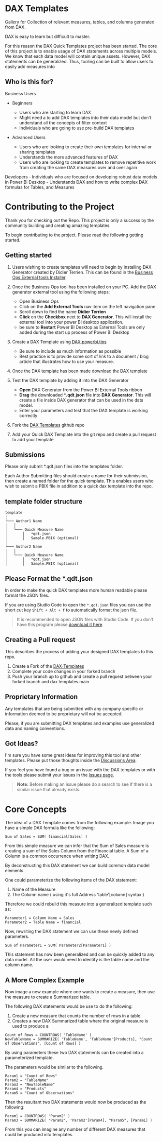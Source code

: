 # DAX Templates

Gallery for Collection of relevant measures, tables, and columns generated from DAX.

DAX is easy to learn but difficult to master.

For this reason the DAX Quick Templates project has been started. The core of this project is to enable usage of DAX statements across multiple models. We know that each data model will contain unique assets. However, DAX statements can be generalized. Thus, tooling can be built to allow users to easily add measures into 

## Who is this for?
Business Users 
- Beginners
    - Users who are starting to learn DAX
    - Might need a to add DAX templates into their data model but don't understand all the concepts of filter context
    - Individuals who are going to use pre-build DAX templates

- Advanced Users
    - Users who are looking to create their own templates for internal or sharing templates
    - Understands the more advanced features of DAX
    - Users who are looking to create templates to remove repetitive work from creating the same DAX measures over and over again

Developers
    - Individuals who are focused on developing robust data models in Power BI Desktop
    - Understands DAX and how to write complex DAX formulas for Tables, and Measures

# Contributing to the Project

Thank you for checking out the Repo.  This project is only a success by the community building and creating amazing templates. 

To begin contributing to the project. Please read the following getting started.

## Getting started
1. Users wishing to create templates will need to begin by installing DAX Generator created by Didier Terrien. This can be found in the [Business Ops External tools Installer](https://powerbi.tips/product/business-ops/).

1. Once the Business Ops tool has been installed on your PC. Add the DAX generator external tool using the following steps:
    - Open Business Ops
    - Click on the **Add External Tools** nav item on the left navigation pane
    - Scroll down to find the name **Didier Terrien**
    - **Click** on the **Checkbox** next to **DAX Generator**. This will install the external tool into your power BI desktop application.
    - be sure to **Restart** Power BI Desktop as External Tools are only added during the start up process of Power BI Desktop

1. Create a DAX Template using [DAX.powerbi.tips](https://dax.powerbi.tips/)
    - Be sure to include as much information as possible
    - Best practice is to provide some sort of link to a document / blog article that illustrates how to use your measure. 

1. Once the DAX template has been made download the DAX template

1. Test the DAX template by adding it into the DAX Generator
    - **Open** DAX Generator from the Power BI External Tools ribbon
    - **Drag** the downloaded ***.qdt.json** file into **DAX Generator**.  This will create a file inside DAX generator that can be used in the data model. 
    - Enter your parameters and test that the DAX template is working correctly

1. Fork the [DAX Templates](https://github.com/PowerBI-tips/DAX-Templates) github repo

1. Add your Quick DAX Template into the git repo and create a pull request to add your template

## Submissions

Please only submit *.qdt.json files into the templates folder. 

Each Author Submitting files should create a name for their submission, then create a named folder for the quick template. This enables users who wish to submit a PBIX file in addition to a quick dax template into the repo.

## template folder structure

```
template
│
└─── Author1 Name
│   │
│   └─── Quick Measure Name
│       │   *qdt.json
│       │   Sample.PBIX (optional)
│   
└─── Author2 Name
│   │
│   └─── Quick Measure Name
│       │   *qdt.json
│       │   Sample.PBIX (optional)
```

## Please Format the *.qdt.json
In order to make the quick DAX templates more human readable please format the JSON files. 

If you are using Studio Code to open the `*.qdt.json` files you can use the short cut key `Shift + Alt + f` to automatically format the json file.

> It is recommended to open JSON files with Studio Code. If you don't have this program please [download it here](https://code.visualstudio.com/download).

## Creating a Pull request
This describes the process of adding your designed DAX templates to this repo. 

1. Create a Fork of the [DAX-Templates](https://github.com/PowerBI-tips/DAX-Templates)
1. Complete your code changes in your forked branch
1. Push your branch up to github and create a pull request between your forked branch and dax templates main

## Proprietary Information
Any templates that are being submitted with any company specific or information deemed to be proprietary will not be accepted. 

Please, if you are submitting DAX templates and examples use generalized data and naming conventions.

## Got Ideas?

I'm sure you have some great ideas for improving this tool and other templates. Please put those thoughts inside the [Discussions Area](https://github.com/PowerBI-tips/DAX-Templates/discussions).

If you feel you have found a bug or an issue with the DAX templates or with the tools please submit your issues in the [Issues page](https://github.com/PowerBI-tips/DAX-Templates/issues). 

> **Note:** Before making an issue please do a search to see if there is a similar issue that already exists.

# Core Concepts

The idea of a DAX Template comes from the following example. Image you have a simple DAX formula like the following:
```
Sum of Sales = SUM( financial[Sales] )
```

From this simple measure we can infer that the Sum of Sales measure is creating a sum of the Sales Column from the Financial table. A Sum of a Column is a common occurrence when writing DAX.  

By deconstructing this DAX statement we can build common data model elements. 

One could parameterize the following items of the DAX statement:
1. Name of the Measure
2. The Column name ( using it's full Address 'table'[column] syntax )

Therefore we could rebuild this measure into a generalized template such as:

```
Parameter1 = Column Name = Sales
Parameter2 = Table Name = financial
```

Now, rewriting the DAX statement we can use these newly defined parameters.

```
Sum of Parameter1 = SUM( Parameter2[Parameter1] )

```

This statement has now been generalized and can be quickly added to any data model.  All the user would need to identify is the table name and the column name.  

## A More Complex Example

Now image a new example where one wants to create a measure, then use the measure to create a Summarized table.

The following DAX statements would be use to do the following:
1. Create a new measure that counts the number of rows in a table.
1. Creates a new DAX Summarized table where the original measure is used to produce a 

```
Count of Rows = COUNTROWS( 'TableName' )
NewTableName = SUMMARIZE( 'TableName', 'TableName'[Products], "Count of Observations", [Count of Rows] )
```

By using parameters these two DAX statements can be created into a parameterized template.

The parameters would be similar to the following.

```
Param1 = "Count of Rows"
Param2 = "TableName"
Param3 = "NewTableName"
Param4 = "Products"
Param5 = "Count of Observations"
```

Then the resultant two DAX statements would now be produced as the following:

```
Param1 = COUNTROWS( 'Param2' )
Param3 = SUMMARIZE( 'Param2', 'Param2'[Param4], "Param5", [Param1] )
```

From this you can imagine any number of different DAX measures that could be produced into templates. 